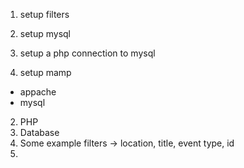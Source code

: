 1. setup filters
2. setup mysql
3. setup a php connection to mysql



1. setup mamp
- appache
- mysql
2. PHP
3. Database
4. Some example filters -> location, title, event type, id
5. 